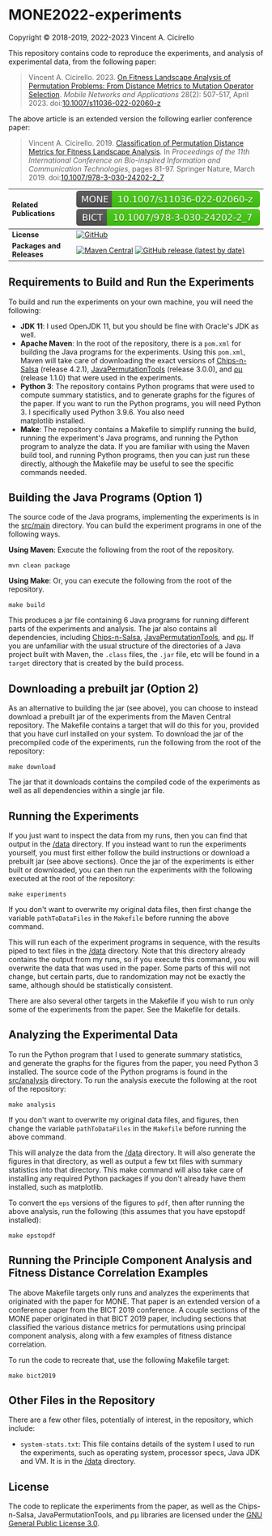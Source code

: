 # MONE2022-experiments

Copyright &copy; 2018-2019, 2022-2023 Vincent A. Cicirello

This repository contains code to reproduce the experiments, and analysis of 
experimental data, from the following paper:

> Vincent A. Cicirello. 2023. [On Fitness Landscape Analysis of Permutation Problems: From Distance Metrics to Mutation Operator Selection](https://www.cicirello.org/publications/Cicirello-MONE-2022.pdf). *Mobile Networks and Applications* 28(2): 507-517, April 2023. doi:[10.1007/s11036-022-02060-z](https://doi.org/10.1007/s11036-022-02060-z)

The above article is an extended version the following earlier conference paper:

> Vincent A. Cicirello. 2019. [Classification of Permutation Distance Metrics for Fitness Landscape Analysis](https://www.cicirello.org/publications/cicirello-bict2019.pdf). In *Proceedings of the 11th International Conference on Bio-inspired Information and Communication Technologies*, pages 81-97. Springer Nature, March 2019. doi:[10.1007/978-3-030-24202-2_7](https://doi.org/10.1007/978-3-030-24202-2_7)

| __Related Publications__ | [![DOI](doi.svg)](https://doi.org/10.1007/s11036-022-02060-z) [![DOI](bict-doi.svg)](https://doi.org/10.1007/978-3-030-24202-2_7) |
| :--- | :--- |
| __License__ | [![GitHub](https://img.shields.io/github/license/cicirello/MONE2022-experiments)](LICENSE) | 
| __Packages and Releases__ | [![Maven Central](https://img.shields.io/maven-central/v/org.cicirello/mone-article-experiments.svg?label=Maven%20Central)](https://central.sonatype.com/artifact/org.cicirello/mone-article-experiments/) [![GitHub release (latest by date)](https://img.shields.io/github/v/release/cicirello/MONE2022-experiments?logo=GitHub)](https://github.com/cicirello/MONE2022-experiments/releases) |

## Requirements to Build and Run the Experiments

To build and run the experiments on your own machine, you will need the following:
* __JDK 11__: I used OpenJDK 11, but you should be fine with Oracle's 
  JDK as well. 
* __Apache Maven__: In the root of the repository, there is a `pom.xml` 
  for building the Java programs for the experiments. Using this `pom.xml`, 
  Maven will take care of downloading the exact versions of 
  [Chips-n-Salsa](https://chips-n-salsa.cicirello.org/) (release 4.2.1), 
  [JavaPermutationTools](https://jpt.cicirello.org) (release 3.0.0), and
  [&rho;&mu;](https://rho-mu.cicirello.org) (release 1.1.0)  that were 
  used in the experiments. 
* __Python 3__: The repository contains Python programs that were used to 
  compute summary statistics, and to generate
  graphs for the figures of the paper. If you want to run the Python programs, 
  you will need Python 3. I specifically used Python 3.9.6. You also need  
  matplotlib installed.
* __Make__: The repository contains a Makefile to simplify running the build, 
  running the experiment's Java programs, and running the Python program to 
  analyze the data. If you are familiar with using the Maven build tool, 
  and running Python programs, then you can just run these directly, although 
  the Makefile may be useful to see the specific commands needed.

## Building the Java Programs (Option 1)

The source code of the Java programs, implementing the experiments
is in the [src/main](src/main) directory.  You can build the experiment 
programs in one of the following ways.

__Using Maven__: Execute the following from the root of the
repository.

```shell
mvn clean package
```

__Using Make__: Or, you can execute the following from the root
of the repository.

```shell
make build
```

This produces a jar file containing 6 Java programs for running 
different parts of the experiments and analysis. The jar also contains all
dependencies, including [Chips-n-Salsa](https://chips-n-salsa.cicirello.org/), 
[JavaPermutationTools](https://jpt.cicirello.org), and 
[&rho;&mu;](https://rho-mu.cicirello.org).
If you are unfamiliar with the usual structure of the directories of 
a Java project built with Maven, the `.class` files, the `.jar` file, 
etc will be found in a `target` directory that is created by the 
build process.

## Downloading a prebuilt jar (Option 2)

As an alternative to building the jar (see above), you can choose to instead
download a prebuilt jar of the experiments from the Maven Central repository.
The Makefile contains a target that will do this for you, provided that you have
curl installed on your system. To download the jar of the precompiled code of 
the experiments, run the following from the root of the repository:

```shell
make download
```

The jar that it downloads contains the compiled code of the experiments as well
as all dependencies within a single jar file.

## Running the Experiments

If you just want to inspect the data from my runs, then you can find that output
in the [/data](data) directory. If you instead want to run the experiments yourself,
you must first either follow the build instructions or download a prebuilt jar (see above
sections). Once the jar of the experiments is either built or downloaded, you can then run 
the experiments with the following executed at the root of the repository:

```shell
make experiments
```

If you don't want to overwrite my original data files, then first change the variable
`pathToDataFiles` in the `Makefile` before running the above command.

This will run each of the experiment programs in sequence, 
with the results piped to text files in the [/data](data) directory. Note that
this directory already contains the output from my runs, so if you execute this command,
you will overwrite the data that was used in the paper. Some parts of this will not
change, but certain parts, due to randomization may not be exactly the same, although should
be statistically consistent. 

There are also several other targets in the Makefile if you wish to 
run only some of the experiments from the paper. See the Makefile for
details.

## Analyzing the Experimental Data

To run the Python program that I used to generate summary statistics,  
and generate the graphs for the figures from the paper,
you need Python 3 installed. The source code of the Python programs is 
found in the [src/analysis](src/analysis) directory.  To run the analysis
execute the following at the root of the repository:

```shell
make analysis
```

If you don't want to overwrite my original data files, and figures, then change the variable
`pathToDataFiles` in the `Makefile` before running the above command.

This will analyze the data from the [/data](data) directory. It will also 
generate the figures in that directory, as well as output a few txt files with
summary statistics into that directory. This make command will also take
care of installing any required Python packages if you don't already have them
installed, such as matplotlib.

To convert the `eps` versions of the figures to `pdf`, then after running the above
analysis, run the following (this assumes that you have epstopdf installed):

```shell
make epstopdf
```

## Running the Principle Component Analysis and Fitness Distance Correlation Examples

The above Makefile targets only runs and analyzes the experiments that originated with the 
paper for MONE. That paper is an extended version of a conference paper from the
BICT 2019 conference. A couple sections of the MONE paper originated in that BICT 2019 
paper, including sections that classified the various distance metrics for permutations
using principal component analysis, along with a few examples of fitness distance
correlation. 

To run the code to recreate that, use the following Makefile target:

```shell
make bict2019
```

## Other Files in the Repository

There are a few other files, potentially of interest, in the repository,
which include:
* `system-stats.txt`: This file contains details of the system I 
  used to run the experiments, such as operating system, processor 
  specs, Java JDK and VM. It is in the [/data](data) directory.

## License

The code to replicate the experiments from the paper, as well as the
Chips-n-Salsa, JavaPermutationTools, and &rho;&mu; libraries are licensed 
under the [GNU General Public License 3.0](https://www.gnu.org/licenses/gpl-3.0.en.html).
